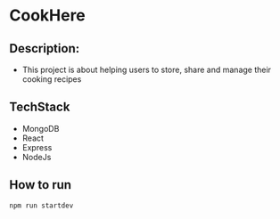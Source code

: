 # CookHere
## Description: 
- This project is about helping users to store, share and manage their cooking recipes

## TechStack
- MongoDB
- React
- Express
- NodeJs

## How to run

```bash
npm run startdev
```
